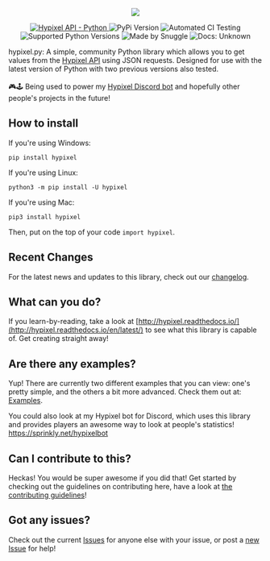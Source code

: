 <p align="center">
   <a href="https://hypixel.net" style="text-decoration: none">
      <img src="https://i.imgur.com/eFWzNiy.png">
   </a>
</p>
<p align="center">
    <a href="https://api.hypixel.net">
        <img src="https://img.shields.io/badge/hypixel--api-python-brightgreen.svg?colorA=2d2306&colorB=705810"
             alt="Hypixel API - Python">
    </a>
    <a href="https://pypi.org/project/hypixel/" style="text-decoration: none">
        <img src="https://img.shields.io/pypi/v/hypixel.svg?colorA=2d2306&colorB=705810"
             alt="PyPi Version">
    </a>
    <a href="https://gitlab.com/SnuggIe/hypixel.py/pipelines" style="text-decoration: none">
        <img src="https://img.shields.io/badge/build-not yet implemented :(-brightgreen.svg?colorA=2d2306&colorB=705810"
             alt="Automated CI Testing">
    </a>
    <a href="https://python.org/downloads/" style="text-decoration: none">
        <img src="https://img.shields.io/pypi/pyversions/hypixel.svg?colorA=2d2306&colorB=705810"
             alt="Supported Python Versions">
    </a>
    <a href="https://hypixel.net/player/Snuggle" style="text-decoration: none">
        <img src="https://img.shields.io/badge/made%20by-snuggle%20|%20hypixel%20moderator-brightgreen.svg?colorA=2d2306&colorB=705810"
             alt="Made by Snuggle">
    </a>
    <a href="https://hypixel.readthedocs.io" style="text-decoration: none">
        <img src="https://img.shields.io/readthedocs/hypixel.svg?colorA=2d2306&colorB=705810"
             alt="Docs: Unknown">
    </a>
</p>

hypixel.py: A simple, community Python library which allows you to get values from the [Hypixel API](https://api.hypixel.net) using JSON requests.
Designed for use with the latest version of Python with two previous versions also tested.<br><br>
🎮🕹️ Being used to power my [Hypixel Discord bot](https://sprinkly.net/hypixelbot) and hopefully other people's projects in the future!

## How to install

If you're using Windows:
```
pip install hypixel
```

If you're using Linux:

```
python3 -m pip install -U hypixel
```

If you're using Mac:

```
pip3 install hypixel
```

Then, put on the top of your code ```import hypixel```.

## Recent Changes
For the latest news and updates to this library, check out our [changelog](http://hypixel.readthedocs.io/en/latest/whats_new.html).

## What can you do?
If you learn-by-reading, take a look at [http://hypixel.readthedocs.io/](http://hypixel.readthedocs.io/en/latest/) to see what this library is capable of. Get creating straight away!

## Are there any examples?
Yup! There are currently two different examples that you can view: one's pretty simple, and the others a bit more advanced. Check them out at: [Examples](./.examples/).

You could also look at my Hypixel bot for Discord, which uses this library and provides players an awesome way to look at people's statistics! https://sprinkly.net/hypixelbot

## Can I contribute to this?
Heckas! You would be super awesome if you did that! Get started by checking out the guidelines on contributing here, have a look at [the contributing guidelines](./docs/contributing.md)!

## Got any issues?
Check out the current [Issues](https://github.com/Snuggle/hypixel.py/issues/) for anyone else with your issue, or post a [new Issue](https://github.com/Snuggle/hypixel.py/issues/new/) for help! 
